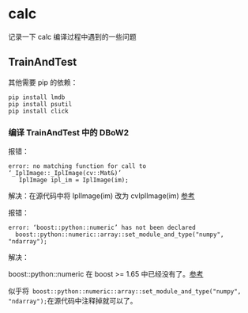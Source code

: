 # calc

记录一下 calc 编译过程中遇到的一些问题

## TrainAndTest

其他需要 pip 的依赖：

```
pip install lmdb
pip install psutil
pip install click
```

### 编译 TrainAndTest 中的 DBoW2

报错：

```
error: no matching function for call to ‘_IplImage::_IplImage(cv::Mat&)’
   IplImage ipl_im = IplImage(im);
```

解决：在源代码中将 IplImage(im) 改为 cvIplImage(im)  [参考](https://github.com/davisking/dlib/commit/54a9a5bbf3267386dd39a82fb792bab1bb60796c)

报错：

```
error: ‘boost::python::numeric’ has not been declared
  boost::python::numeric::array::set_module_and_type("numpy", "ndarray");
```

解决：

boost::python::numeric 在 boost >= 1.65 中已经没有了。[参考](https://github.com/AcademySoftwareFoundation/openvdb/issues/170)

似乎将``` boost::python::numeric::array::set_module_and_type("numpy", "ndarray");```在源代码中注释掉就可以了。

